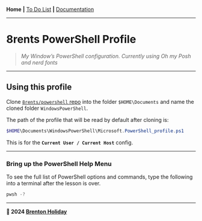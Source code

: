 **Home** __|__ [To Do List](TODO.md) __|__ [Documentation](docs/README.md)

---

# 8rents PowerShell Profile

> *My Window’s PowerShell configuration. Currently using Oh my Posh and nerd fonts*

---

## Using this profile

Clone [`8rents/powershell` repo](https://github.com/8rents/powershell) into the folder `$HOME\Documents` and name the cloned folder `WindowsPowerShell`.

The path of the profile that will be read by default after cloning is:

```powershell
$HOME\Documents\WindowsPowerShell\Microsoft.PowerShell_profile.ps1
```

This is for the **`Current User / Current Host`** config.

---

### Bring up the PowerShell Help Menu

To see the full list of PowerShell options and commands, type the following into a terminal after the lesson is over.

```powershell
pwsh -?
```



---

**🤍 2024 [Brenton Holiday](https://brenton.holiday)**
